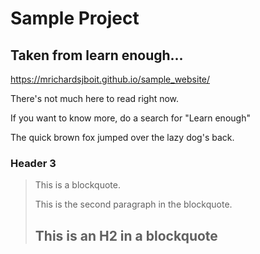 Sample Project
====================

Taken from learn enough...
---------------------

https://mrichardsjboit.github.io/sample_website/

There's not much here to read right now.

If you want to know more,
do a search for "Learn enough"

The quick brown fox jumped over the lazy
dog's back.

### Header 3

> This is a blockquote.
>
> This is the second paragraph in the blockquote.
>
> ## This is an H2 in a blockquote
